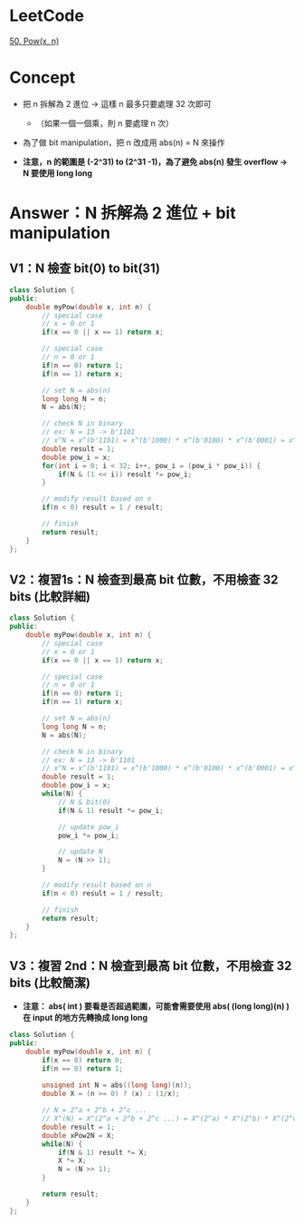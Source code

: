 # LeetCode
[50. Pow(x, n)](https://leetcode.com/problems/powx-n/)

# Concept
- 把 n 拆解為 2 進位 -> 這樣 n 最多只要處理 32 次即可
	- （如果一個一個乘，則 n 要處理 n 次）

- 為了做 bit manipulation，把 n 改成用 abs(n) = N 來操作
- **注意，n 的範圍是 (-2^31) to (2^31 -1)，為了避免 abs(n) 發生 overflow -> N 要使用 long long**

# Answer：N 拆解為 2 進位 + bit manipulation
## V1：N 檢查 bit(0) to bit(31)
```Cpp
class Solution {
public:
    double myPow(double x, int n) {
        // special case
        // x = 0 or 1
        if(x == 0 || x == 1) return x;

        // special case
        // n = 0 or 1
        if(n == 0) return 1;
        if(n == 1) return x;

        // set N = abs(n)
        long long N = n;
        N = abs(N);

        // check N in binary
        // ex: N = 13 -> b'1101
        // x^N = x^(b'1101) = x^(b'1000) * x^(b'0100) * x^(b'0001) = x^8 * x^4 * x^1
        double result = 1;
        double pow_i = x;
        for(int i = 0; i < 32; i++, pow_i = (pow_i * pow_i)) {
            if(N & (1 << i)) result *= pow_i;
        }

        // modify result based on n
        if(n < 0) result = 1 / result;

        // finish
        return result;
    }
};
```

## V2：複習1s：N 檢查到最高 bit 位數，不用檢查 32 bits (比較詳細)
```Cpp
class Solution {
public:
    double myPow(double x, int n) {
        // special case
        // x = 0 or 1
        if(x == 0 || x == 1) return x;

        // special case
        // n = 0 or 1
        if(n == 0) return 1;
        if(n == 1) return x;

        // set N = abs(n)
        long long N = n;
        N = abs(N);

        // check N in binary
        // ex: N = 13 -> b'1101
        // x^N = x^(b'1101) = x^(b'1000) * x^(b'0100) * x^(b'0001) = x^8 * x^4 * x^1
        double result = 1;
        double pow_i = x;
        while(N) {
            // N & bit(0)
            if(N & 1) result *= pow_i;

            // update pow_i
            pow_i *= pow_i;

            // update N
            N = (N >> 1);
        }

        // modify result based on n
        if(n < 0) result = 1 / result;

        // finish
        return result;
    }
};
```

## V3：複習 2nd：N 檢查到最高 bit 位數，不用檢查 32 bits (比較簡潔)
- **注意： abs( int ) 要看是否超過範圍，可能會需要使用 abs( (long long)(n) ) 在 input 的地方先轉換成 long long**
```Cpp
class Solution {
public:
    double myPow(double x, int n) {
        if(x == 0) return 0;
        if(n == 0) return 1;
        
        unsigned int N = abs((long long)(n));
        double X = (n >= 0) ? (x) : (1/x);

        // N = 2^a + 2^b + 2^c ...
        // X^(N) = X^(2^a + 2^b + 2^c ...) = X^(2^a) * X^(2^b) * X^(2^c)j ..
        double result = 1;
        double xPow2N = X;
        while(N) {
            if(N & 1) result *= X;
            X *= X;
            N = (N >> 1);
        }

        return result;
    }
};
```